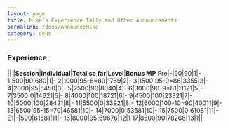 ```yaml
---
layout: page
title: Mike's Experience Tally and Other Announcements
permalink: /deus/AnnounceMike
category: deus
---
```

### Experience

|| |__Session__|__Individual__|__Total so far__|__Level__|__Bonus MP__
Pre|-|90|90|1|-
1|500|90|680|1|-
2|1000|95-6=89|1769|2|-
3|1500|95-9=86|3355|3|-
4|2000|95|5450|3|-
5|2500|90|8040|4|-
6|3000|90-9=81|11121|5|-
7|3500|0|14621|5|-
8|4000|100|18721|6|-
9|4500|100|23321|7|-
10|5000|100|28421|8|-
11|5500|0|33921|8|-
12|6000|100-10=90|40011|9|-
13|6500|95-15=70|46581|10|-
14|7000|0|53581|10|-
15|7500|0|61081|11|-
E1|-|500|61581|11|-
16|8000|95|69676|12|1
17|8500|90|78266|13|1||

